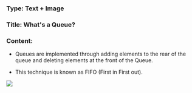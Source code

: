 ### Type: Text + Image ###

### Title: What's a Queue? ###

### Content:

- Queues are implemented through adding elements to the rear of the queue and deleting elements at the front of the Queue.

- This technique is known as FIFO (First in First out).

![](https://media.geeksforgeeks.org/wp-content/cdn-uploads/gq/2014/02/Queue.png)

